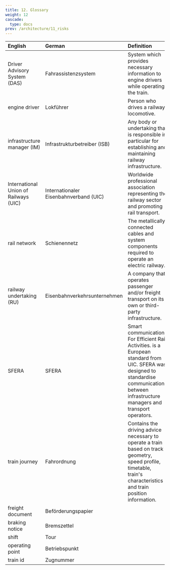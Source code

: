 ```yaml
---
title: 12. Glossary
weight: 12
cascade:
  type: docs
prev: /architecture/11_risks
---
```


| English                               | German                                 | Definition                                                                                                                                                                                     |
|:--------------------------------------|:---------------------------------------|:-----------------------------------------------------------------------------------------------------------------------------------------------------------------------------------------------|
| Driver Advisory System (DAS)          | Fahrassistenzsystem                    | System which provides necessary information to engine drivers while operating the train.                                                                                                       |
| engine driver                         | Lokführer                              | Person who drives a railway locomotive.                                                                                                                                                        |
| infrastructure manager (IM)           | Infrastrukturbetreiber (ISB)           | Any body or undertaking that is responsible in particular for establishing and maintaining railway infrastructure.                                                                             |
| International Union of Railways (UIC) | Internationaler Eisenbahnverband (UIC) | Worldwide professional association representing the railway sector and promoting rail transport.                                                                                               |
| rail network                          | Schienennetz                           | The metallically connected cables and system components required to operate an electric railway.                                                                                               |
| railway undertaking (RU)              | Eisenbahnverkehrsunternehmen           | A company that operates passenger and/or freight transport on its own or third-party infrastructure.                                                                                           |
| SFERA                                 | SFERA                                  | Smart communications For Efficient Rail Activities. is a European standard from UIC. SFERA was designed to standardise communications between infrastructure managers and transport operators. |
| train journey                         | Fahrordnung                            | Contains the driving advice necessary to operate a train based on track geometry, speed profile, timetable, train's characteristics and train position information.                            |
| freight document                      | Beförderungspapier                     |                                                                                                                                                                                                |
| braking notice                        | Bremszettel                            |                                                                                                                                                                                                |
| shift                                 | Tour                                   |                                                                                                                                                                                                |
| operating point                       | Betriebspunkt                          |                                                                                                                                                                                                |
| train id                              | Zugnummer                              |                                                                                                                                                                                                |

